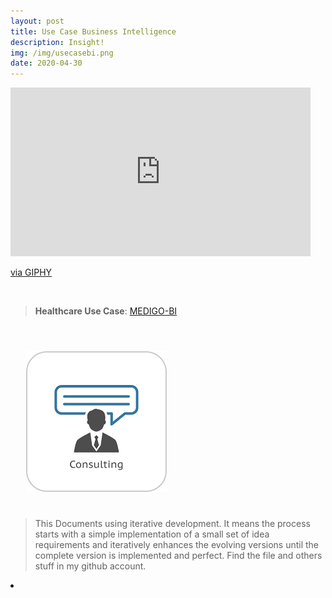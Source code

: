 ```yaml
---
layout: post
title: Use Case Business Intelligence
description: Insight!
img: /img/usecasebi.png
date: 2020-04-30
---
```



<iframe src="https://giphy.com/embed/26BRAmywAN0PI0JyM" width="480" height="270" frameBorder="0" class="giphy-embed" allowFullScreen></iframe><p><a href="https://giphy.com/gifs/animated-gif-motion-graphics-26BRAmywAN0PI0JyM">via GIPHY</a></p>
<Br>


> **Healthcare Use Case**: <a href="https://itsmecevi.github.io/medigo-bi/">MEDIGO-BI</a>



<Br>
  
<img class="col one right" src="/img/consulting.png" style="padding:25px">

<Br>

> This Documents using iterative development. It means the process starts with a simple implementation of a small set of idea requirements and iteratively enhances the evolving versions until the complete version is implemented and perfect.
> Find the file and others stuff in my github account.


<li>
<a id="icon" href="https://github.com/itsmecevi" target="_blank"><i class="fa fa-github fa-fw fa-2x"></i></a>
</li>
